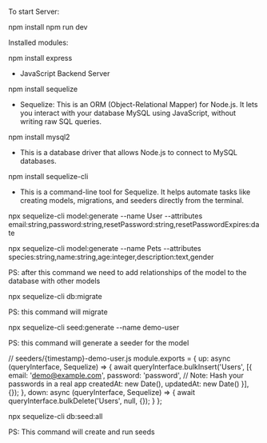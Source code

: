 To start Server:

npm install
npm run dev


Installed modules:



npm install express 
- JavaScript Backend Server

npm install sequelize
- Sequelize: This is an ORM (Object-Relational Mapper) for Node.js. It lets you interact with your database  MySQL using JavaScript, without writing raw SQL queries.


npm install  mysql2 
- This is a database driver that allows Node.js to connect to MySQL databases.

npm install sequelize-cli
-  This is a command-line tool for Sequelize. It helps automate tasks like creating models, migrations, and seeders directly from the terminal.


<!-- Example on how to create a model using sequelize-cli -->
npx sequelize-cli model:generate --name User --attributes email:string,password:string,resetPassword:string,resetPasswordExpires:date

npx sequelize-cli model:generate --name Pets --attributes species:string,name:string,age:integer,description:text,gender

PS: after this command we need to add relationships of the model to the database with other models

npx sequelize-cli db:migrate

PS: this command will migrate

npx sequelize-cli seed:generate --name demo-user

PS: this command will generate a seeder for the model 

// seeders/{timestamp}-demo-user.js
module.exports = {
  up: async (queryInterface, Sequelize) => {
    await queryInterface.bulkInsert('Users', [{
      email: 'demo@example.com',
      password: 'password',  // Note: Hash your passwords in a real app
      createdAt: new Date(),
      updatedAt: new Date()
    }], {});
  },
  down: async (queryInterface, Sequelize) => {
    await queryInterface.bulkDelete('Users', null, {});
  }
};

npx sequelize-cli db:seed:all

PS: This command will create and run seeds

